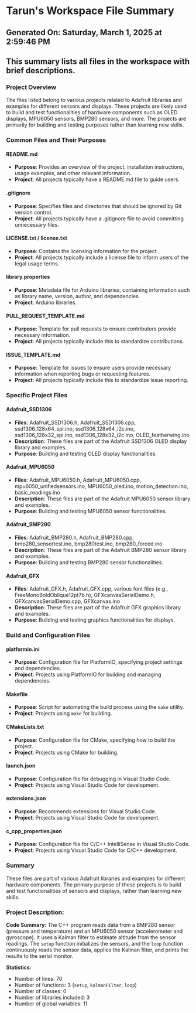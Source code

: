 # Tarun's Workspace File Summary
## Generated On: Saturday, March 1, 2025 at 2:59:46 PM
This summary lists all files in the workspace with brief descriptions.
---
### Project Overview
The files listed belong to various projects related to Adafruit libraries and examples for different sensors and displays. These projects are likely used to build and test functionalities of hardware components such as OLED displays, MPU6050 sensors, BMP280 sensors, and more. The projects are primarily for building and testing purposes rather than learning new skills.

### Common Files and Their Purposes

#### README.md
- **Purpose**: Provides an overview of the project, installation instructions, usage examples, and other relevant information.
- **Project**: All projects typically have a README.md file to guide users.

#### .gitignore
- **Purpose**: Specifies files and directories that should be ignored by Git version control.
- **Project**: All projects typically have a .gitignore file to avoid committing unnecessary files.

#### LICENSE.txt / license.txt
- **Purpose**: Contains the licensing information for the project.
- **Project**: All projects typically include a license file to inform users of the legal usage terms.

#### library.properties
- **Purpose**: Metadata file for Arduino libraries, containing information such as library name, version, author, and dependencies.
- **Project**: Arduino libraries.

#### PULL_REQUEST_TEMPLATE.md
- **Purpose**: Template for pull requests to ensure contributors provide necessary information.
- **Project**: All projects typically include this to standardize contributions.

#### ISSUE_TEMPLATE.md
- **Purpose**: Template for issues to ensure users provide necessary information when reporting bugs or requesting features.
- **Project**: All projects typically include this to standardize issue reporting.

### Specific Project Files

#### Adafruit_SSD1306
- **Files**: Adafruit_SSD1306.h, Adafruit_SSD1306.cpp, ssd1306_128x64_spi.ino, ssd1306_128x64_i2c.ino, ssd1306_128x32_spi.ino, ssd1306_128x32_i2c.ino, OLED_featherwing.ino
- **Description**: These files are part of the Adafruit SSD1306 OLED display library and examples.
- **Purpose**: Building and testing OLED display functionalities.

#### Adafruit_MPU6050
- **Files**: Adafruit_MPU6050.h, Adafruit_MPU6050.cpp, mpu6050_unifiedsensors.ino, MPU6050_oled.ino, motion_detection.ino, basic_readings.ino
- **Description**: These files are part of the Adafruit MPU6050 sensor library and examples.
- **Purpose**: Building and testing MPU6050 sensor functionalities.

#### Adafruit_BMP280
- **Files**: Adafruit_BMP280.h, Adafruit_BMP280.cpp, bmp280_sensortest.ino, bmp280test.ino, bmp280_forced.ino
- **Description**: These files are part of the Adafruit BMP280 sensor library and examples.
- **Purpose**: Building and testing BMP280 sensor functionalities.

#### Adafruit_GFX
- **Files**: Adafruit_GFX.h, Adafruit_GFX.cpp, various font files (e.g., FreeMonoBoldOblique12pt7b.h), GFXcanvasSerialDemo.h, GFXcanvasSerialDemo.cpp, GFXcanvas.ino
- **Description**: These files are part of the Adafruit GFX graphics library and examples.
- **Purpose**: Building and testing graphics functionalities for displays.

### Build and Configuration Files

#### platformio.ini
- **Purpose**: Configuration file for PlatformIO, specifying project settings and dependencies.
- **Project**: Projects using PlatformIO for building and managing dependencies.

#### Makefile
- **Purpose**: Script for automating the build process using the `make` utility.
- **Project**: Projects using `make` for building.

#### CMakeLists.txt
- **Purpose**: Configuration file for CMake, specifying how to build the project.
- **Project**: Projects using CMake for building.

#### launch.json
- **Purpose**: Configuration file for debugging in Visual Studio Code.
- **Project**: Projects using Visual Studio Code for development.

#### extensions.json
- **Purpose**: Recommends extensions for Visual Studio Code.
- **Project**: Projects using Visual Studio Code for development.

#### c_cpp_properties.json
- **Purpose**: Configuration file for C/C++ IntelliSense in Visual Studio Code.
- **Project**: Projects using Visual Studio Code for C/C++ development.

### Summary
These files are part of various Adafruit libraries and examples for different hardware components. The primary purpose of these projects is to build and test functionalities of sensors and displays, rather than learning new skills. 
### Project Description:
 **Code Summary:**
The C++ program reads data from a BMP280 sensor (pressure and temperature) and an MPU6050 sensor (accelerometer and gyroscope). It uses a Kalman filter to estimate altitude from the sensor readings. The `setup` function initializes the sensors, and the `loop` function continuously reads the sensor data, applies the Kalman filter, and prints the results to the serial monitor.

**Statistics:**
- Number of lines: 70
- Number of functions: 3 (`setup`, `kalmanFilter`, `loop`)
- Number of classes: 0
- Number of libraries included: 3
- Number of global variables: 11

